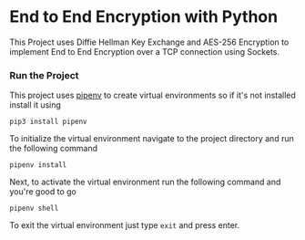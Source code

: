 # End to End Encryption with Python
This Project uses Diffie Hellman Key Exchange and AES-256 Encryption to implement End to End Encryption over a TCP connection using Sockets.

### Run the Project
This project uses [pipenv](https://pypi.org/project/pipenv/) to create virtual environments so if it's not installed install it using
```
pip3 install pipenv
```
To initialize the virtual environment navigate to the project directory and run the following command
```
pipenv install
```
Next, to activate the virtual environment run the following command and you're good to go
```
pipenv shell
```
To exit the virtual environment just type `exit` and press enter.